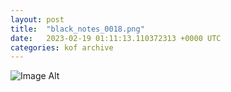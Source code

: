 ```yaml
---
layout:	post
title:	"black_notes_0018.png"
date:	2023-02-19 01:11:13.110372313 +0000 UTC
categories:	kof archive
---
```


![Image Alt](https://k0f.github.io/assets/black_notes_0018.png)